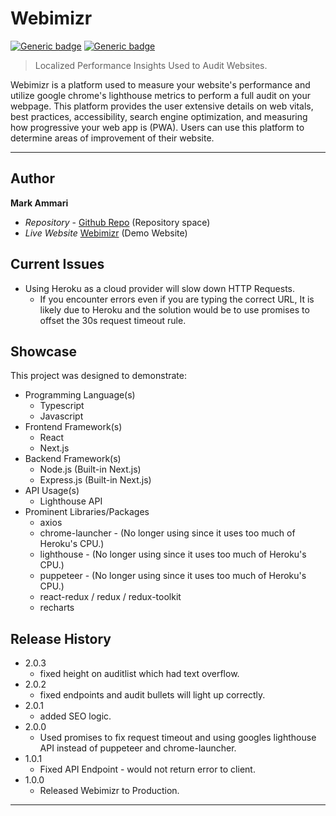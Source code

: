 # Webimizr
[![Generic badge](https://img.shields.io/badge/Version-1.0.0-<COLOR>.svg)](https://shields.io/) [![Generic badge](https://img.shields.io/badge/Website-Active-<COLOR>.svg)](https://shields.io/)

> Localized Performance Insights Used to Audit Websites.

Webimizr is a platform used to measure your website's performance and utilize google chrome's lighthouse metrics to perform a full audit on your webpage. This platform provides the user extensive details on web vitals, best practices, accessibility, search engine optimization, and measuring how progressive your web app is (PWA). Users can use this platform to determine areas of improvement of their website.
 
---
## Author

**Mark Ammari** 
* *Repository* - [Github Repo][repository-url] (Repository space)
* *Live Website* [Webimizr][cloud-provider-url] (Demo Website)

## Current Issues

* Using Heroku as a cloud provider will slow down HTTP Requests. 
  * If you encounter errors even if you are typing the correct URL, It is likely due to Heroku and the solution would be to use promises to offset the 30s request timeout rule. 

## Showcase

This project was designed to demonstrate:

* Programming Language(s)
  * Typescript
  * Javascript
* Frontend Framework(s)
  * React
  * Next.js
* Backend Framework(s)
  * Node.js (Built-in Next.js)
  * Express.js (Built-in Next.js)
* API Usage(s)
  * Lighthouse API
* Prominent Libraries/Packages
  * axios
  * chrome-launcher - (No longer using since it uses too much of Heroku's CPU.)
  * lighthouse - (No longer using since it uses too much of Heroku's CPU.)
  * puppeteer - (No longer using since it uses too much of Heroku's CPU.)
  * react-redux / redux / redux-toolkit
  * recharts

## Release History

* 2.0.3
    * fixed height on auditlist which had text overflow.
* 2.0.2
    * fixed endpoints and audit bullets will light up correctly.
* 2.0.1
    * added SEO logic.
* 2.0.0
    * Used promises to fix request timeout and using googles lighthouse API instead of puppeteer and chrome-launcher.
* 1.0.1
    * Fixed API Endpoint - would not return error to client.
* 1.0.0
    * Released Webimizr to Production.
---

[repository-url]: https://github.com/Mark-Ammari/webimizr
[cloud-provider-url]: https://webimizr.herokuapp.com/